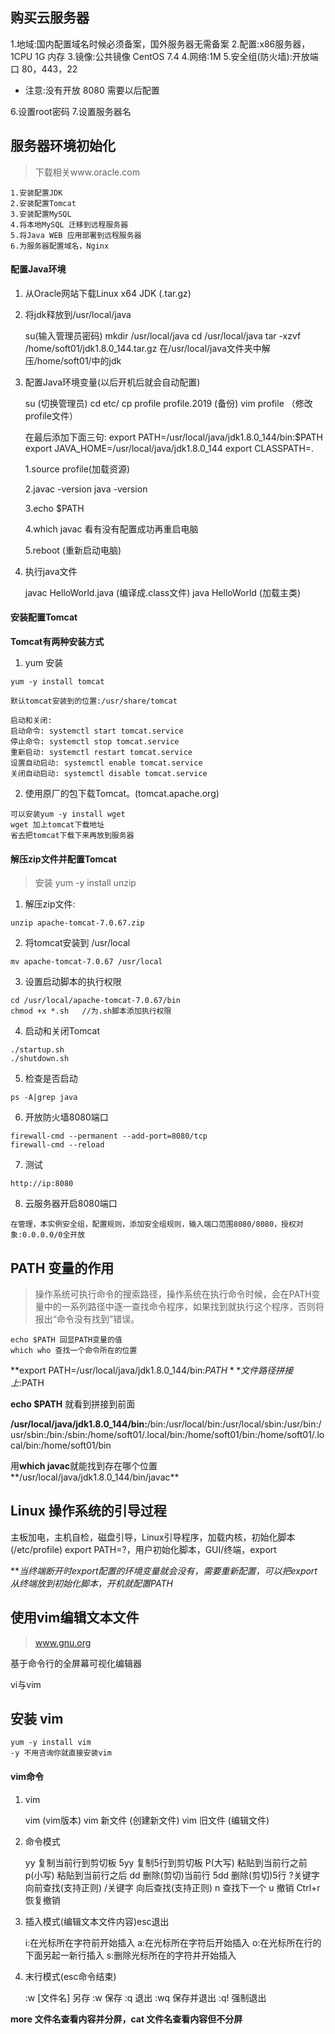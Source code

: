 ## 购买云服务器

1.地域:国内配置域名时候必须备案，国外服务器无需备案
2.配置:x86服务器，1CPU 1G 内存
3.镜像:公共镜像 CentOS 7.4
4.网络:1M
5.安全组(防火墙):开放端口 80，443，22
  - 注意:没有开放 8080 需要以后配置

6.设置root密码
7.设置服务器名

## 服务器环境初始化

>下载相关www.oracle.com

```
1.安装配置JDK
2.安装配置Tomcat
3.安装配置MySQL
4.将本地MySQL 迁移到远程服务器
5.将Java WEB 应用部署到远程服务器
6.为服务器配置域名，Nginx
```

#### 配置Java环境
	
1. 从Oracle网站下载Linux x64 JDK (.tar.gz)
2. 将jdk释放到/usr/local/java


	su(输入管理员密码)
    mkdir /usr/local/java
    cd /usr/local/java
    tar -xzvf /home/soft01/jdk1.8.0_144.tar.gz
    在/usr/local/java文件夹中解压/home/soft01/中的jdk
    
3. 配置Java环境变量(以后开机后就会自动配置)
    
    
    su   (切换管理员)
    cd etc/
    cp profile profile.2019  (备份)
    vim profile （修改profile文件）
    
    在最后添加下面三句:
    export PATH=/usr/local/java/jdk1.8.0_144/bin:$PATH
	export JAVA_HOME=/usr/local/java/jdk1.8.0_144
    export CLASSPATH=.

	1.source profile(加载资源)

	2.javac -version
      java -version

	3.echo $PATH

	4.which javac 看有没有配置成功再重启电脑
    
    5.reboot (重新启动电脑)
    
4. 执行java文件

	
    javac HelloWorld.java  (编译成.class文件)
    java HelloWorld (加载主类)
    
    
#### 安装配置Tomcat

**Tomcat有两种安装方式**

1. yum 安装

```
yum -y install tomcat

默认tomcat安装到的位置:/usr/share/tomcat

启动和关闭:
启动命令: systemctl start tomcat.service
停止命令: systemctl stop tomcat.service
重新启动: systemctl restart tomcat.service
设置自动启动: systemctl enable tomcat.service
关闭自动启动: systemctl disable tomcat.service
```

2. 使用原厂的包下载Tomcat。(tomcat.apache.org)
	
```
可以安装yum -y install wget
wget 加上tomcat下载地址
省去把tomcat下载下来再放到服务器
```

#### 解压zip文件并配置Tomcat

>安装 yum -y install unzip

1. 解压zip文件:

```
unzip apache-tomcat-7.0.67.zip
```

2. 将tomcat安装到 /usr/local

```
mv apache-tomcat-7.0.67 /usr/local
```

3. 设置启动脚本的执行权限

```
cd /usr/local/apache-tomcat-7.0.67/bin
chmod +x *.sh   //为.sh脚本添加执行权限
```

4. 启动和关闭Tomcat

```
./startup.sh
./shutdown.sh
```

5. 检查是否启动

```
ps -A|grep java
```

6. 开放防火墙8080端口

```
firewall-cmd --permanent --add-port=8080/tcp
firewall-cmd --reload
```

7. 测试

```
http://ip:8080
```

8. 云服务器开启8080端口

```
在管理，本实例安全组，配置规则，添加安全组规则，输入端口范围8080/8080，授权对象:0.0.0.0/0全开放
```

## PATH 变量的作用

>操作系统可执行命令的搜索路径，操作系统在执行命令时候，会在PATH变量中的一系列路径中逐一查找命令程序，如果找到就执行这个程序，否则将报出“命令没有找到”错误。

	echo $PATH 回显PATH变量的值
    which who 查找一个命令所在的位置


**export PATH=/usr/local/java/jdk1.8.0_144/bin:$PATH**
文件路径拼接上:$PATH

**echo $PATH** 就看到拼接到前面

**/usr/local/java/jdk1.8.0_144/bin:**/bin:/usr/local/bin:/usr/local/sbin:/usr/bin:/usr/sbin:/bin:/sbin:/home/soft01/.local/bin:/home/soft01/bin:/home/soft01/.local/bin:/home/soft01/bin

用**which javac**就能找到存在哪个位置**/usr/local/java/jdk1.8.0_144/bin/javac**

## Linux 操作系统的引导过程

主板加电，主机自检，磁盘引导，Linux引导程序，加载内核，初始化脚本(/etc/profile) export PATH=?，用户初始化脚本，GUI/终端，export

***当终端断开时export配置的环境变量就会没有，需要重新配置，可以把export从终端放到初始化脚本，开机就配置PATH*

## 使用vim编辑文本文件

>www.gnu.org

基于命令行的全屏幕可视化编辑器

vi与vim

## 安装 vim

	yum -y install vim
	-y 不用咨询你就直接安装vim

#### vim命令

1. vim


	vim  (vim版本)
    vim 新文件 (创建新文件)
	vim 旧文件 (编辑文件)

2. 命令模式

	
    yy 复制当前行到剪切板
    5yy 复制5行到剪切板
	P(大写) 粘贴到当前行之前
	p(小写) 粘贴到当前行之后
	dd 删除(剪切)当前行
	5dd 删除(剪切)5行
    ?关键字 向前查找(支持正则)
    /关键字 向后查找(支持正则)
    n 查找下一个
    u 撤销
    Ctrl+r 恢复撤销

3. 插入模式(编辑文本文件内容)esc退出


	i:在光标所在字符前开始插入
	a:在光标所在字符后开始插入
	o:在光标所在行的下面另起一新行插入
	s:删除光标所在的字符并开始插入


4. 末行模式(esc命令结束)


	:w [文件名] 另存
    :w 保存
    :q 退出
    :wq 保存并退出
    :q! 强制退出

**more 文件名查看内容并分屏，cat 文件名查看内容但不分屏**

